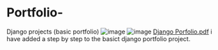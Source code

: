 # Portfolio-
Django projects (basic portfolio)
![image](https://user-images.githubusercontent.com/115403319/219323320-464618dd-7cf3-4402-bdd2-bc3e59195467.png)
![image](https://user-images.githubusercontent.com/115403319/219323456-60b94b29-8c40-4501-8cc0-027693bd4b99.png)
[Django Porfolio.pdf](https://github.com/Dorelis26/Portfolio-/files/10754257/Django.Porfolio.pdf)
i have added a step by step to the basict django portfolio project.
